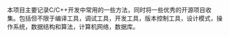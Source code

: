 <!--
 * @Author: LinPhae
 * @Date: 2022-05-31 08:35:34
 * @LastEditors: LinPhae
 * @LastEditTime: 2022-06-02 22:34:29
 * @Description:  
 * q2515132456@gmail.com
 * Copyright (c) 2022 by LinPhae, All Rights Reserved. 
-->

本项目主要记录C/C++开发中常用的一些方法，同时将一些优秀的开源项目收集。包括但不限于编译工具，调试工具，开发工具，版本控制工具，设计模式，操作系统，数据结构和算法，计算机网络，数据库。

